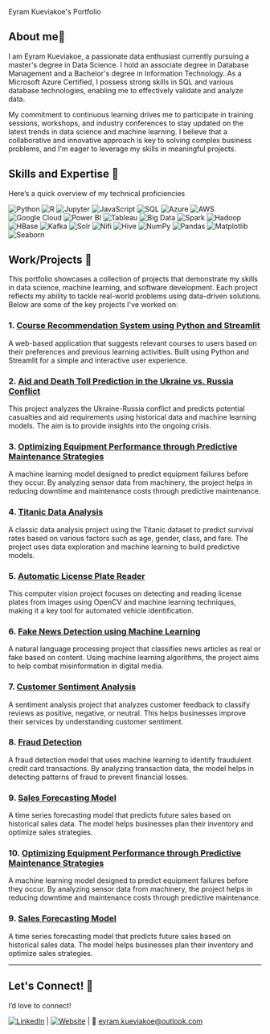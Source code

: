 Eyram Kueviakoe's Portfolio


## About me👋

I am Eyram Kueviakoe, a passionate data enthusiast currently pursuing a master's degree in Data Science. I hold an associate degree in Database Management and a Bachelor's degree in Information Technology. As a Microsoft Azure Certified, I possess strong skills in SQL and various database technologies, enabling me to effectively validate and analyze data.

My commitment to continuous learning drives me to participate in training sessions, workshops, and industry conferences to stay updated on the latest trends in data science and machine learning. I believe that a collaborative and innovative approach is key to solving complex business problems, and I'm eager to leverage my skills in meaningful projects.


## Skills and Expertise 🔧
Here’s a quick overview of my technical proficiencies

![Python](https://img.shields.io/badge/Python-3776AB?style=flat&logo=python&logoColor=white&logoWidth=30)
![R](https://img.shields.io/badge/R-276DC3?style=flat&logo=r&logoColor=white&logoWidth=30)
![Jupyter](https://img.shields.io/badge/Jupyter-F37626?style=flat&logo=jupyter&logoColor=white&logoWidth=30)
![JavaScript](https://img.shields.io/badge/JavaScript-F7DF1E?style=flat&logo=javascript&logoColor=black&logoWidth=30)
![SQL](https://img.shields.io/badge/SQL-4479A1?style=flat&logo=mysql&logoColor=white&logoWidth=30)
![Azure](https://img.shields.io/badge/Azure-0078D4?style=flat&logo=microsoftazure&logoColor=white&logoWidth=30)
![AWS](https://img.shields.io/badge/AWS-232F3E?style=flat&logo=amazonaws&logoColor=white&logoWidth=30)
![Google Cloud](https://img.shields.io/badge/Google_Cloud-4285F4?style=flat&logo=googlecloud&logoColor=white&logoWidth=30)
![Power BI](https://img.shields.io/badge/Power_BI-F2C94C?style=flat&logo=powerbi&logoColor=black&logoWidth=30)
![Tableau](https://img.shields.io/badge/Tableau-E97627?style=flat&logo=tableau&logoColor=white&logoWidth=30)
![Big Data](https://img.shields.io/badge/Big_Data-0072C6?style=flat&logo=apache&logoColor=white&logoWidth=30)
![Spark](https://img.shields.io/badge/Spark-E25A1C?style=flat&logo=apache-spark&logoColor=white&logoWidth=30)
![Hadoop](https://img.shields.io/badge/Hadoop-FCC624?style=flat&logo=apache-hadoop&logoColor=black&logoWidth=30)
![HBase](https://img.shields.io/badge/HBase-7B42BC?style=flat&logo=apache-hbase&logoColor=white&logoWidth=30)
![Kafka](https://img.shields.io/badge/Kafka-231F20?style=flat&logo=apache-kafka&logoColor=white&logoWidth=30)
![Solr](https://img.shields.io/badge/Solr-5B5B5B?style=flat&logo=apache-solr&logoColor=white&logoWidth=30)
![Nifi](https://img.shields.io/badge/Nifi-00A8B5?style=flat&logo=apache-nifi&logoColor=white&logoWidth=30)
![Hive](https://img.shields.io/badge/Hive-FCE76E?style=flat&logo=apache-hive&logoColor=black&logoWidth=30)
![NumPy](https://img.shields.io/badge/NumPy-013243?style=flat&logo=numpy&logoColor=white&logoWidth=30)
![Pandas](https://img.shields.io/badge/Pandas-150458?style=flat&logo=pandas&logoColor=white&logoWidth=30)
![Matplotlib](https://img.shields.io/badge/Matplotlib-003DA5?style=flat&logo=matplotlib&logoColor=white&logoWidth=30)
![Seaborn](https://img.shields.io/badge/Seaborn-30B0C7?style=flat&logo=seaborn&logoColor=white&logoWidth=30)


## Work/Projects 🌟
This portfolio showcases a collection of projects that demonstrate my skills in data science, machine learning, and software development. Each project reflects my ability to tackle real-world problems using data-driven solutions. Below are some of the key projects I've worked on:

### 1. [Course Recommendation System using Python and Streamlit](https://github.com/kueyram/Course-Recommendation)
A web-based application that suggests relevant courses to users based on their preferences and previous learning activities. Built using Python and Streamlit for a simple and interactive user experience.

### 2. [Aid and Death Toll Prediction in the Ukraine vs. Russia Conflict](https://github.com/kueyram/Analysis-of-Ukraine-vs-Russia-conflict)
This project analyzes the Ukraine-Russia conflict and predicts potential casualties and aid requirements using historical data and machine learning models. The aim is to provide insights into the ongoing crisis.

### 3. [Optimizing Equipment Performance through Predictive Maintenance Strategies](https://github.com/kueyram/Predictive-Maintenance)
A machine learning model designed to predict equipment failures before they occur. By analyzing sensor data from machinery, the project helps in reducing downtime and maintenance costs through predictive maintenance.

### 4. [Titanic Data Analysis](https://github.com/kueyram/Titanic-Data-Analysis)
A classic data analysis project using the Titanic dataset to predict survival rates based on various factors such as age, gender, class, and fare. The project uses data exploration and machine learning to build predictive models.

### 5. [Automatic License Plate Reader](https://github.com/kueyram/Automatic-License-Plate-Detection)
This computer vision project focuses on detecting and reading license plates from images using OpenCV and machine learning techniques, making it a key tool for automated vehicle identification.

### 6. [Fake News Detection using Machine Learning](https://github.com/kueyram/Fake-News-Detection)
A natural language processing project that classifies news articles as real or fake based on content. Using machine learning algorithms, the project aims to help combat misinformation in digital media.

### 7. [Customer Sentiment Analysis](https://github.com/kueyram/Customer-sentiment-analysis)
A sentiment analysis project that analyzes customer feedback to classify reviews as positive, negative, or neutral. This helps businesses improve their services by understanding customer sentiment.

### 8. [Fraud Detection](https://github.com/kueyram/Fraud-Detection)
A fraud detection model that uses machine learning to identify fraudulent credit card transactions. By analyzing transaction data, the model helps in detecting patterns of fraud to prevent financial losses.

### 9. [Sales Forecasting Model](https://github.com/kueyram/Automatic-License-Plate-Detection)
A time series forecasting model that predicts future sales based on historical sales data. The model helps businesses plan their inventory and optimize sales strategies.

### 10. [Optimizing Equipment Performance through Predictive Maintenance Strategies](https://github.com/kueyram/Predictive-Maintenance)
A machine learning model designed to predict equipment failures before they occur. By analyzing sensor data from machinery, the project helps in reducing downtime and maintenance costs through predictive maintenance.


### 9. [Sales Forecasting Model](https://github.com/kueyram/Automatic-License-Plate-Detection)
A time series forecasting model that predicts future sales based on historical sales data. The model helps businesses plan their inventory and optimize sales strategies.

---


## Let's Connect! 🤝
I’d love to connect!

[![LinkedIn](https://img.shields.io/badge/LinkedIn-0077B5?style=flat&logo=linkedin&logoColor=white&logoWidth=50)](https://www.linkedin.com/in/eyramkueviakoe)
| [![Website](https://img.shields.io/badge/Website-0078D4?style=flat&logo=internet-explorer&logoColor=white&logoWidth=50)](https://kueyram.github.io/)
| 📧 [eyram.kueviakoe@outlook.com](mailto:eyram.kueviakoe@outlook.com)